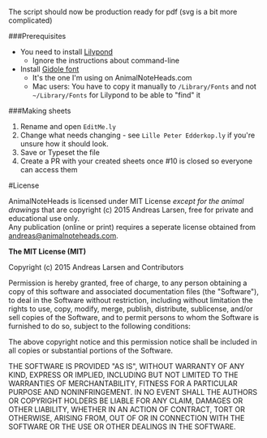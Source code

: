 The script should now be production ready for pdf (svg is a bit more complicated) 

###Prerequisites  
* You need to install [Lilypond](http://www.lilypond.org) 
    * Ignore the instructions about command-line 
* Install [Gidole font](http://gidole.github.io)
    * It's the one I'm using on AnimalNoteHeads.com
    * Mac users: You have to copy it manually to `/Library/Fonts` and not `~/Library/Fonts` for Lilypond to be able to "find" it

###Making sheets
1. Rename and open `EditMe.ly`
1. Change what needs changing - see `Lille Peter Edderkop.ly` if you're unsure how it should look.
1. Save or Typeset the file
1. Create a PR with your created sheets once #10 is closed so everyone can access them


#License


AnimalNoteHeads is licensed under MIT License *except for the animal drawings* 
that are copyright (c) 2015 Andreas Larsen, free for private and educational 
use only.  
Any publication (online or print) requires a seperate license 
obtained from andreas@animalnoteheads.com.

**The MIT License (MIT)**

Copyright (c) 2015 Andreas Larsen and Contributors

Permission is hereby granted, free of charge, to any person obtaining a copy
of this software and associated documentation files (the "Software"), to deal
in the Software without restriction, including without limitation the rights
to use, copy, modify, merge, publish, distribute, sublicense, and/or sell
copies of the Software, and to permit persons to whom the Software is
furnished to do so, subject to the following conditions:

The above copyright notice and this permission notice shall be included in
all copies or substantial portions of the Software.

THE SOFTWARE IS PROVIDED "AS IS", WITHOUT WARRANTY OF ANY KIND, EXPRESS OR
IMPLIED, INCLUDING BUT NOT LIMITED TO THE WARRANTIES OF MERCHANTABILITY,
FITNESS FOR A PARTICULAR PURPOSE AND NONINFRINGEMENT. IN NO EVENT SHALL THE
AUTHORS OR COPYRIGHT HOLDERS BE LIABLE FOR ANY CLAIM, DAMAGES OR OTHER
LIABILITY, WHETHER IN AN ACTION OF CONTRACT, TORT OR OTHERWISE, ARISING FROM,
OUT OF OR IN CONNECTION WITH THE SOFTWARE OR THE USE OR OTHER DEALINGS IN
THE SOFTWARE.

